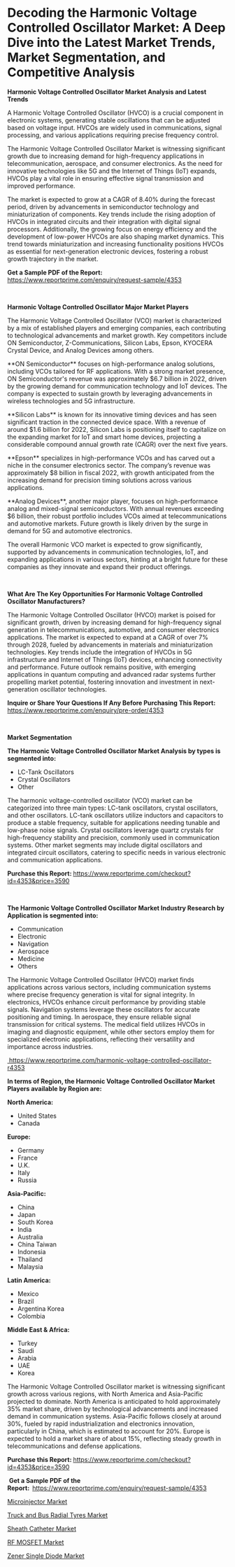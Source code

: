 <p><h1>Decoding the Harmonic Voltage Controlled Oscillator Market: A Deep Dive into the Latest Market Trends, Market Segmentation, and Competitive Analysis</h1></p><p><strong>Harmonic Voltage Controlled Oscillator Market Analysis and Latest Trends</strong></p>
<p><p>A Harmonic Voltage Controlled Oscillator (HVCO) is a crucial component in electronic systems, generating stable oscillations that can be adjusted based on voltage input. HVCOs are widely used in communications, signal processing, and various applications requiring precise frequency control. </p><p>The Harmonic Voltage Controlled Oscillator Market is witnessing significant growth due to increasing demand for high-frequency applications in telecommunication, aerospace, and consumer electronics. As the need for innovative technologies like 5G and the Internet of Things (IoT) expands, HVCOs play a vital role in ensuring effective signal transmission and improved performance.</p><p>The market is expected to grow at a CAGR of 8.40% during the forecast period, driven by advancements in semiconductor technology and miniaturization of components. Key trends include the rising adoption of HVCOs in integrated circuits and their integration with digital signal processors. Additionally, the growing focus on energy efficiency and the development of low-power HVCOs are also shaping market dynamics. This trend towards miniaturization and increasing functionality positions HVCOs as essential for next-generation electronic devices, fostering a robust growth trajectory in the market.</p></p>
<p><strong>Get a Sample PDF of the Report:&nbsp;</strong> <a href="https://www.reportprime.com/enquiry/request-sample/4353">https://www.reportprime.com/enquiry/request-sample/4353</a></p>
<p>&nbsp;</p>
<p><strong>Harmonic Voltage Controlled Oscillator Major Market Players</strong></p>
<p><p>The Harmonic Voltage Controlled Oscillator (VCO) market is characterized by a mix of established players and emerging companies, each contributing to technological advancements and market growth. Key competitors include ON Semiconductor, Z-Communications, Silicon Labs, Epson, KYOCERA Crystal Device, and Analog Devices among others.</p><p>**ON Semiconductor** focuses on high-performance analog solutions, including VCOs tailored for RF applications. With a strong market presence, ON Semiconductor's revenue was approximately $6.7 billion in 2022, driven by the growing demand for communication technology and IoT devices. The company is expected to sustain growth by leveraging advancements in wireless technologies and 5G infrastructure.</p><p>**Silicon Labs** is known for its innovative timing devices and has seen significant traction in the connected device space. With a revenue of around $1.6 billion for 2022, Silicon Labs is positioning itself to capitalize on the expanding market for IoT and smart home devices, projecting a considerable compound annual growth rate (CAGR) over the next five years.</p><p>**Epson** specializes in high-performance VCOs and has carved out a niche in the consumer electronics sector. The company’s revenue was approximately $8 billion in fiscal 2022, with growth anticipated from the increasing demand for precision timing solutions across various applications.</p><p>**Analog Devices**, another major player, focuses on high-performance analog and mixed-signal semiconductors. With annual revenues exceeding $6 billion, their robust portfolio includes VCOs aimed at telecommunications and automotive markets. Future growth is likely driven by the surge in demand for 5G and automotive electronics.</p><p>The overall Harmonic VCO market is expected to grow significantly, supported by advancements in communication technologies, IoT, and expanding applications in various sectors, hinting at a bright future for these companies as they innovate and expand their product offerings.</p></p>
<p>&nbsp;</p>
<p><strong>What Are The Key Opportunities For Harmonic Voltage Controlled Oscillator Manufacturers?</strong></p>
<p><p>The Harmonic Voltage Controlled Oscillator (HVCO) market is poised for significant growth, driven by increasing demand for high-frequency signal generation in telecommunications, automotive, and consumer electronics applications. The market is expected to expand at a CAGR of over 7% through 2028, fueled by advancements in materials and miniaturization technologies. Key trends include the integration of HVCOs in 5G infrastructure and Internet of Things (IoT) devices, enhancing connectivity and performance. Future outlook remains positive, with emerging applications in quantum computing and advanced radar systems further propelling market potential, fostering innovation and investment in next-generation oscillator technologies.</p></p>
<p><strong>Inquire or Share Your Questions If Any Before Purchasing This Report:</strong> <a href="https://www.reportprime.com/enquiry/pre-order/4353">https://www.reportprime.com/enquiry/pre-order/4353</a></p>
<p>&nbsp;</p>
<p><strong>Market Segmentation</strong></p>
<p><strong>The Harmonic Voltage Controlled Oscillator Market Analysis by types is segmented into:</strong></p>
<p><ul><li>LC-Tank Oscillators</li><li>Crystal Oscillators</li><li>Other</li></ul></p>
<p><p>The harmonic voltage-controlled oscillator (VCO) market can be categorized into three main types: LC-tank oscillators, crystal oscillators, and other oscillators. LC-tank oscillators utilize inductors and capacitors to produce a stable frequency, suitable for applications needing tunable and low-phase noise signals. Crystal oscillators leverage quartz crystals for high-frequency stability and precision, commonly used in communication systems. Other market segments may include digital oscillators and integrated circuit oscillators, catering to specific needs in various electronic and communication applications.</p></p>
<p><strong>Purchase this Report:&nbsp;</strong><a href="https://www.reportprime.com/checkout?id=4353&price=3590">https://www.reportprime.com/checkout?id=4353&price=3590</a></p>
<p>&nbsp;</p>
<p><strong>The Harmonic Voltage Controlled Oscillator Market Industry Research by Application is segmented into:</strong></p>
<p><ul><li>Communication</li><li>Electronic</li><li>Navigation</li><li>Aerospace</li><li>Medicine</li><li>Others</li></ul></p>
<p><p>The Harmonic Voltage Controlled Oscillator (HVCO) market finds applications across various sectors, including communication systems where precise frequency generation is vital for signal integrity. In electronics, HVCOs enhance circuit performance by providing stable signals. Navigation systems leverage these oscillators for accurate positioning and timing. In aerospace, they ensure reliable signal transmission for critical systems. The medical field utilizes HVCOs in imaging and diagnostic equipment, while other sectors employ them for specialized electronic applications, reflecting their versatility and importance across industries.</p></p>
<p><a href="https://www.reportprime.com/harmonic-voltage-controlled-oscillator-r4353">&nbsp;https://www.reportprime.com/harmonic-voltage-controlled-oscillator-r4353</a></p>
<p><strong>In terms of Region, the Harmonic Voltage Controlled Oscillator Market Players available by Region are:</strong></p>
<p>
    <p> <strong> North America: </strong>
        <ul>
            <li>United States</li>
            <li>Canada</li>
        </ul>
        </p> 
    <p> <strong> Europe: </strong>
        <ul>
            <li>Germany</li>
            <li>France</li>
            <li>U.K.</li>
            <li>Italy</li>
            <li>Russia</li>
        </ul>
        </p> 
    <p> <strong> Asia-Pacific: </strong>
        <ul>
            <li>China</li>
            <li>Japan</li>
            <li>South Korea</li>
            <li>India</li>
            <li>Australia</li>
            <li>China Taiwan</li>
            <li>Indonesia</li>
            <li>Thailand</li>
            <li>Malaysia</li>
        </ul>
        </p> 
    <p> <strong> Latin America: </strong>
        <ul>
            <li>Mexico</li>
            <li>Brazil</li>
            <li>Argentina Korea</li>
            <li>Colombia</li>
        </ul>
        </p> 
    <p> <strong> Middle East & Africa: </strong>
        <ul>
            <li>Turkey</li>
            <li>Saudi</li>
            <li>Arabia</li>
            <li>UAE</li>
            <li>Korea</li>
        </ul>
    </p>
    </p>
<p><p>The Harmonic Voltage Controlled Oscillator market is witnessing significant growth across various regions, with North America and Asia-Pacific projected to dominate. North America is anticipated to hold approximately 35% market share, driven by technological advancements and increased demand in communication systems. Asia-Pacific follows closely at around 30%, fueled by rapid industrialization and electronics innovation, particularly in China, which is estimated to account for 20%. Europe is expected to hold a market share of about 15%, reflecting steady growth in telecommunications and defense applications.</p></p>
<p><strong>Purchase this Report: </strong><a href="https://www.reportprime.com/checkout?id=4353&price=3590">https://www.reportprime.com/checkout?id=4353&price=3590</a></p>
<p>&nbsp;<strong>Get a Sample PDF of the Report:&nbsp;&nbsp;</strong><a href="https://www.reportprime.com/enquiry/request-sample/4353">https://www.reportprime.com/enquiry/request-sample/4353</a></p>
<p><strong></strong></p>
<p><p><a href="https://www.linkedin.com/pulse/strategic-insights-global-microinjector-market-trends-2bkre?trackingId=Adlcyu6mSR%2Byp8qk%2BNx9Kw%3D%3D">Microinjector Market</a></p><p><a href="https://issuu.com/reportprime-2/docs/truck-and-bus-radial-tyres-market-s_3c777563887bc7">Truck and Bus Radial Tyres Market</a></p><p><a href="https://www.linkedin.com/pulse/global-sheath-catheter-market-trends-innovations-forward-looking-spfje?trackingId=w2ue66TKRI2FkLUp3A8PxA%3D%3D">Sheath Catheter Market</a></p><p><a href="https://github.com/gulaimolin/Market-Research-Report-List-6/blob/main/rf-mosfet-market.md">RF MOSFET Market</a></p><p><a href="https://github.com/mauripalmi/Market-Research-Report-List-5/blob/main/zener-single-diode-market.md">Zener Single Diode Market</a></p></p>